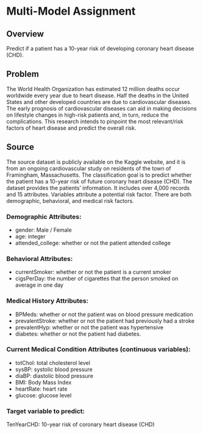 # Multi-Model Assignment 

## Overview
Predict if a patient has a 10-year risk of developing coronary heart disease (CHD).

## Problem
The World Health Organization has estimated 12 million deaths occur worldwide every year due to heart disease. Half the deaths in the United States and other developed countries are due to cardiovascular diseases. The early prognosis of cardiovascular diseases can aid in making decisions on lifestyle changes in high-risk patients and, in turn, reduce the complications. This research intends to pinpoint the most relevant/risk factors of heart disease and predict the overall risk. 

## Source 
The source dataset is publicly available on the Kaggle website, and it is from an ongoing cardiovascular study on residents of the town of Framingham, Massachusetts. The classification goal is to predict whether the patient has a 10-year risk of future coronary heart disease (CHD). The dataset provides the patients’ information. It includes over 4,000 records and 15 attributes. Variables attribute a potential risk factor. There are both demographic, behavioral, and medical risk factors.

### Demographic Attributes:
- gender: Male / Female
- age: integer
- attended_college: whether or not the patient attended college

### Behavioral Attributes:
- currentSmoker: whether or not the patient is a current smoker
- cigsPerDay: the number of cigarettes that the person smoked on average in one day

### Medical History Attributes:
- BPMeds: whether or not the patient was on blood pressure medication
- prevalentStroke: whether or not the patient had previously had a stroke
- prevalentHyp: whether or not the patient was hypertensive
- diabetes: whether or not the patient had diabetes.

### Current Medical Condition Attributes (continuous variables):
- totChol: total cholesterol level
- sysBP: systolic blood pressure
- diaBP: diastolic blood pressure
- BMI: Body Mass Index
- heartRate: heart rate
- glucose: glucose level

### Target variable to predict:
TenYearCHD: 10-year risk of coronary heart disease (CHD)
